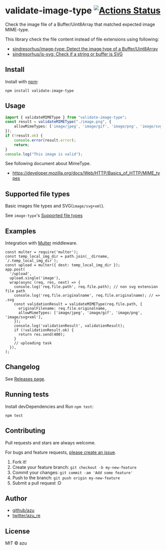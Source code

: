 # validate-image-type [![Actions Status](https://github.com/azu/validate-image-type/workflows/test/badge.svg)](https://github.com/azu/validate-image-type/actions?query=workflow%3A"test")

Check the image file of a Buffer/Uint8Array that matched expected image MIME-type.

This library check the file content instead of file extensions using following:

- [sindresorhus/image-type: Detect the image type of a Buffer/Uint8Array](https://github.com/sindresorhus/image-type)
- [sindresorhus/is-svg: Check if a string or buffer is SVG](https://github.com/sindresorhus/is-svg)

## Install

Install with [npm](https://www.npmjs.com/):

    npm install validate-image-type

## Usage

```ts
import { validateMIMEType } from "validate-image-type";
const result = validateMIMEType("./image.png", {
    allowMimeTypes: ['image/jpeg', 'image/gif', 'image/png', 'image/svg+xml']
});
if (!result.ok) {
    console.error(result.error);
    return;
}
console.log("This image is valid");
```

See following document about MimeType.

- https://developer.mozilla.org/docs/Web/HTTP/Basics_of_HTTP/MIME_types

## Supported file types 

Basic images file types and SVG(`image/svg+xml`).

See `image-type`'s [Supported file types](https://github.com/sindresorhus/image-type#supported-file-types)

## Examples

Integration with [Multer](https://github.com/expressjs/multer) middleware.

```
const multer = require('multer');
const temp_local_img_dir = path.join(__dirname, `/.temp_local_img_dir`);
const upload = multer({ dest: temp_local_img_dir });
app.post(
  '/upload',
  upload.single('image'),
  wrap(async (req, res, next) => {
    console.log('req.file.path', req.file.path); // non svg extension file path
    console.log('req.file.originalname', req.file.originalname); // => .svg
    const validationResult = validateMIMEType(req.file.path, {
      originalFilename: req.file.originalname,
      allowMimeTypes: ['image/jpeg', 'image/gif', 'image/png', 'image/svg+xml'],
    });
    console.log('validationResult', validationResult);
    if (!validationResult.ok) {
      return res.send(400);
    }
    // uploading task
  }),
);
```

## Changelog

See [Releases page](https://github.com/azu/validate-image-type/releases).

## Running tests

Install devDependencies and Run `npm test`:

    npm test

## Contributing

Pull requests and stars are always welcome.

For bugs and feature requests, [please create an issue](https://github.com/azu/validate-image-type/issues).

1. Fork it!
2. Create your feature branch: `git checkout -b my-new-feature`
3. Commit your changes: `git commit -am 'Add some feature'`
4. Push to the branch: `git push origin my-new-feature`
5. Submit a pull request :D

## Author

- [github/azu](https://github.com/azu)
- [twitter/azu_re](https://twitter.com/azu_re)

## License

MIT © azu
